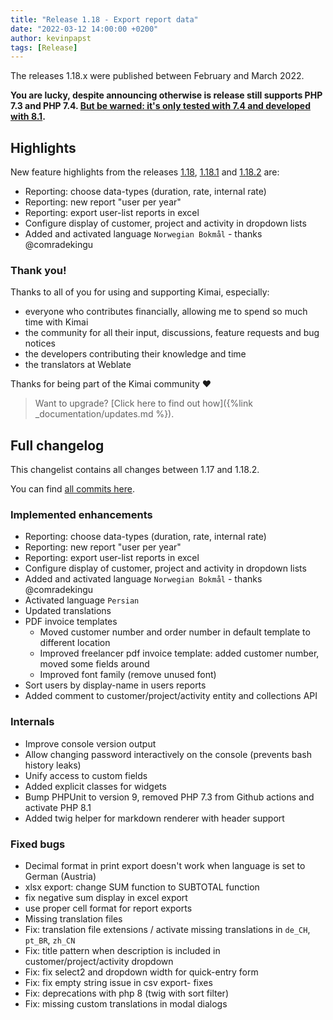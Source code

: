 ```yaml
---
title: "Release 1.18 - Export report data"
date: "2022-03-12 14:00:00 +0200"
author: kevinpapst
tags: [Release]
---
```


The releases 1.18.x were published between February and March 2022.

**You are lucky, despite announcing otherwise is release still supports PHP 7.3 and PHP 7.4. [But be warned: it's only tested with 7.4 and developed with 8.1](https://www.kimai.org/blog/2021/sunsetting-php-7/).**

## Highlights 

New feature highlights from the releases [1.18](https://github.com/kevinpapst/kimai2/releases/tag/1.18), [1.18.1](https://github.com/kevinpapst/kimai2/releases/tag/1.18.1) and [1.18.2](https://github.com/kevinpapst/kimai2/releases/tag/1.18.2) are:
 
- Reporting: choose data-types (duration, rate, internal rate)
- Reporting: new report "user per year"
- Reporting: export user-list reports in excel
- Configure display of customer, project and activity in dropdown lists
- Added and activated language `Norwegian Bokmål` - thanks @comradekingu

### Thank you!

Thanks to all of you for using and supporting Kimai, especially:
- everyone who contributes financially, allowing me to spend so much time with Kimai
- the community for all their input, discussions, feature requests and bug notices
- the developers contributing their knowledge and time
- the translators at Weblate

Thanks for being part of the Kimai community ❤️

> Want to upgrade? [Click here to find out how]({%link _documentation/updates.md %}).

## Full changelog

This changelist contains all changes between 1.17 and 1.18.2.

You can find [all commits here](https://github.com/kevinpapst/kimai2/compare/1.17...1.18.2).

### Implemented enhancements

- Reporting: choose data-types (duration, rate, internal rate)
- Reporting: new report "user per year"
- Reporting: export user-list reports in excel
- Configure display of customer, project and activity in dropdown lists
- Added and activated language `Norwegian Bokmål` - thanks @comradekingu
- Activated language `Persian`
- Updated translations
- PDF invoice templates
    - Moved customer number and order number in default template to different location
    - Improved freelancer pdf invoice template: added customer number, moved some fields around
    - Improved font family (remove unused font)
- Sort users by display-name in users reports
- Added comment to customer/project/activity entity and collections API

### Internals

- Improve console version output
- Allow changing password interactively on the console (prevents bash history leaks)
- Unify access to custom fields
- Added explicit classes for widgets
- Bump PHPUnit to version 9, removed PHP 7.3 from Github actions and activate PHP 8.1
- Added twig helper for markdown renderer with header support

### Fixed bugs

- Decimal format in print export doesn't work when language is set to German \(Austria\)
- xlsx export: change SUM function to SUBTOTAL function
- fix negative sum display in excel export
- use proper cell format for report exports
- Missing translation files
- Fix: translation file extensions / activate missing translations in `de_CH`, `pt_BR`, `zh_CN`
- Fix: title pattern when description is included in customer/project/activity dropdown
- Fix: fix select2 and dropdown width for quick-entry form
- Fix: fix empty string issue in csv export- fixes
- Fix: deprecations with php 8 (twig with sort filter)
- Fix: missing custom translations in modal dialogs

